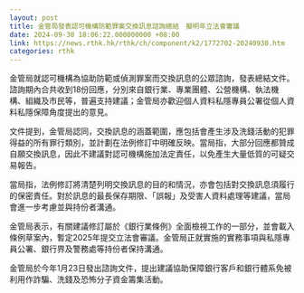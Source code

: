 ```yaml
---
layout: post
title: 金管局發表認可機構防範罪案交換訊息諮詢總結　擬明年立法會審議
date: 2024-09-30 18:06:22.000000000 +08:00
link: https://news.rthk.hk/rthk/ch/component/k2/1772702-20240930.htm
categories: rthk
---
```


金管局就認可機構為協助防範或偵測罪案而交換訊息的公眾諮詢，發表總結文件。諮詢期內合共收到18份回應，分別來自銀行業、專業團體、公營機構、執法機構、組織及市民等，普遍支持建議；金管局亦歡迎個人資料私隱專員公署從個人資料私隱保障角度提出的意見。

文件提到，金管局認同，交換訊息的涵蓋範圍，應包括會產生涉及洗錢活動的犯罪得益的所有罪行類別，並計劃在法例修訂中明確反映。當局指，大部分回應都贊成自願交換訊息，因此不建議對認可機構施加法定責任，以免產生大量低質的可疑交易報告。

當局指，法例修訂將清楚列明交換訊息的目的和情況，亦會包括對交換訊息須履行的保密責任。對於訊息的最長保存期限、「誤報」及受害人資料處理等建議，當局會進一步考慮並與持份者溝通。

金管局表示，有關建議修訂屬於《銀行業條例》全面檢視工作的一部分，並會載入條例草案內，暫定2025年提交立法會審議。金管局正就實施的實務事項與私隱專員公署、銀行界及警務處等持份者保持溝通。

金管局於今年1月23日發出諮詢文件，提出建議協助保障銀行客戶和銀行體系免被利用作詐騙、洗錢及恐怖分子資金籌集活動。
